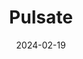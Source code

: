 ---  
layout: startup_page  
title: "Pulsate"  
id: "pulsatehq.com"  
permalink: "/pulsatepulsatehq.com02192024/"  
website: "https://www.pulsatehq.com/"  
funding_round: "Series A"  
funding_amount: "$7.75M"  
investors: "TruStage Ventures, Curql Collective"  
about: "Pulsate provides mobile-first engagement solutions for community financial institutions, deepening digital banking relationships and improving communication with consumers. Their platform enables personalized, timely outreach to members and customers, boosting loyalty and retention. Pulsate works with over 270 credit unions and community banks, reaching 20 million consumers."  
markets: "Fintech, Technology, Growth Marketing, Mobile Engagement, Mobile Marketing, Geo Fences, Contextual Marketing, proximity marketing, Analytics & Data, A/B Testing, Push Notifications, Segmentation, Targeting, credit unions, community banks, member engagement, Consumer Engagement"  
hq: "Madison, Wisconsin, United States"  
founded_year: "2015"  
linkedin: "https://www.linkedin.com/company/pulsate"  
twitter: "https://twitter.com/pulsatehq"  
instagram: ""  
facebook: "https://www.facebook.com/pulsatehq"  
crunchbase: "https://www.crunchbase.com/organization/pulsate"  
pitchbook: "https://pitchbook.com/profiles/company/94709-44"  

date_display: "19-Feb-2024"  
date: "2024-02-19"

# SEO Optimization  
meta_title: "Pulsate - Series A Funding ($7.75M)"  
meta_description: "Pulsate, Pulsate provides mobile-first engagement solutions for community financial institutions, deepening digital banking relationships and improving communi..."  
meta_keywords: "Pulsate, Fintech, Technology, Growth Marketing, Mobile Engagement, Mobile Marketing, Geo Fences, Contextual Marketing, proximity marketing, Analytics & Data, A/B Testing, Push Notifications, Segmentation, Targeting, credit unions, community banks, member engagement, Consumer Engagement, Series A funding"  
canonical_url: "https://startup.projectstartups.com/pulsatepulsatehq.com02192024/"  
---